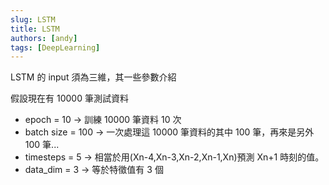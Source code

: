 ```yaml
---
slug: LSTM
title: LSTM
authors: [andy]
tags: [DeepLearning]
---
```


LSTM 的 input 須為三維，其一些參數介紹

假設現在有 10000 筆測試資料

- epoch = 10 -> 訓練 10000 筆資料 10 次
- batch size = 100 -> 一次處理這 10000 筆資料的其中 100 筆，再來是另外 100 筆...
- timesteps = 5 -> 相當於用(Xn-4,Xn-3,Xn-2,Xn-1,Xn)預測 Xn+1 時刻的值。
- data_dim = 3 -> 等於特徵值有 3 個
